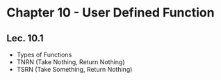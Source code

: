 # Chapter 10 - User Defined Function

## Lec. 10.1
- Types of Functions
- TNRN (Take Nothing, Return Nothing)
- TSRN (Take Something, Return Nothing)
